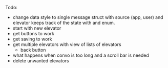 Todo:
- change data style to single message struct with source (app, user) and elevator keeps track of the state with and enum. 
- start with new elevator
- get buttons to work 
- get saving to work
- get multiple elevators with view of lists of elevators
    - back button
- what happens when convo is too long and a scroll bar is needed
- delete unwanted elevators

